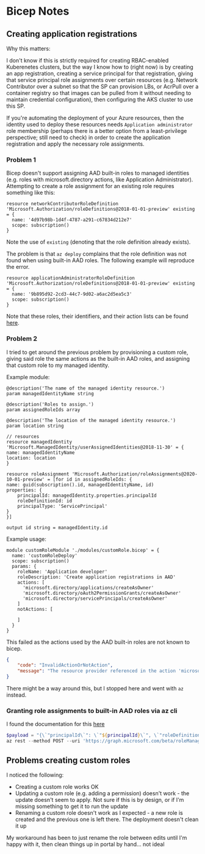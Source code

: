 # Bicep Notes

## Creating application registrations

Why this matters:

I don't know if this is strictly required for creating RBAC-enabled Kuberenetes clusters, but the way I know
how to (right now) is by creating an app registration, creating a service principal for that registration,
giving that service principal role assignments over certain resources (e.g. Network Contributor over a subnet
so that the SP can provision LBs, or AcrPull over a container registry so that images can be pulled from it
without needing to maintain credential configuration), then configuring the AKS cluster to use this SP.

If you're automating the deployment of your Azure resources, then the identity used to deploy these resources
needs `Application administrator` role membership (perhaps there is a better option from a least-privilege
perspective; still need to check) in order to create the application registration and apply the necessary
role assignments.

### Problem 1

Bicep doesn't support assigning AAD built-in roles to managed identities (e.g. roles with microsoft.directory
actions, like Application Administrator). Attempting to create a role assignment for an existing role requires
something like this:

```bicep
resource networkContributorRoleDefinition 'Microsoft.Authorization/roleDefinitions@2018-01-01-preview' existing = {
  name: '4d97b98b-1d4f-4787-a291-c67834d212e7'
  scope: subscription()
}
```

Note the use of `existing` (denoting that the role definition already exists).

The problem is that `az deploy` complains that the role definition was not found when using built-in AAD roles. The
following example will reproduce the error.

```bicep
resource applicationAdministratorRoleDefinition 'Microsoft.Authorization/roleDefinitions@2018-01-01-preview' existing = {
  name: '9b895d92-2cd3-44c7-9d02-a6ac2d5ea5c3'
  scope: subscription()
}
```

Note that these roles, their identifiers, and their action lists can be found [here](https://docs.microsoft.com/en-us/azure/active-directory/roles/permissions-reference).

### Problem 2

I tried to get around the previous problem by provisioning a custom role, giving said role the same actions as the built-in
AAD roles, and assigning that custom role to my managed identity.

Example module:

```bicep
@description('The name of the managed identity resource.')
param managedIdentityName string

@description('Roles to assign.')
param assignedRoleIds array

@description('The location of the managed identity resource.')
param location string

// resources
resource managedIdentity 'Microsoft.ManagedIdentity/userAssignedIdentities@2018-11-30' = {
name: managedIdentityName
location: location
}

resource roleAssignment 'Microsoft.Authorization/roleAssignments@2020-10-01-preview' = [for id in assignedRoleIds: {
name: guid(subscription().id, managedIdentityName, id)
properties: {
    principalId: managedIdentity.properties.principalId
    roleDefinitionId: id
    principalType: 'ServicePrincipal'
}
}]

output id string = managedIdentity.id
```

Example usage:

```bicep
module customRoleModule './modules/customRole.bicep' = {
  name: 'customRoleDeploy'
  scope: subscription()
  params: {
    roleName: 'Application developer'
    roleDescription: 'Create application registrations in AAD'
    actions: [
      'microsoft.directory/applications/createAsOwner'
      'microsoft.directory/oAuth2PermissionGrants/createAsOwner'
      'microsoft.directory/servicePrincipals/createAsOwner'
    ]
    notActions: [
      
    ]
  }
}
```

This failed as the actions used by the AAD built-in roles are not known to bicep.

```json
{
    "code": "InvalidActionOrNotAction",
    "message": "The resource provider referenced in the action 'microsoft.directory/applications/createAsOwner' is not returned in the list of providers from Azure Resource Manager."
}
```

There might be a way around this, but I stopped here and went with `az` instead.

### Granting role assignments to built-in AAD roles via az cli

I found the documentation for this [here](https://github.com/microsoftgraph/microsoft-graph-docs/blob/main/api-reference/beta/api/rbacapplication-post-roleassignments.md#http)

```powershell
$payload = "{\`"principalId\`": \`"${principalId}\`", \`"roleDefinitionId\`": \`"${roleId}\`", \`"directoryScopeId\`": \`"/\`" }"
az rest --method POST --uri 'https://graph.microsoft.com/beta/roleManagement/directory/roleAssignments' --body $payload --headers "content-type=application/json"
```

## Problems creating custom roles

I noticed the following:

* Creating a custom role works OK
* Updating a custom role (e.g. adding a permission) doesn't work - the update doesn't seem to apply. Not sure if this is by design, or if I'm missing something
to get it to run the update
* Renaming a custom role doesn't work as I expected - a new role is created and the previous one is left there. The deployment doesn't clean it up

My workaround has been to just rename the role between edits until I'm happy with it, then clean things up in portal by hand... not ideal
